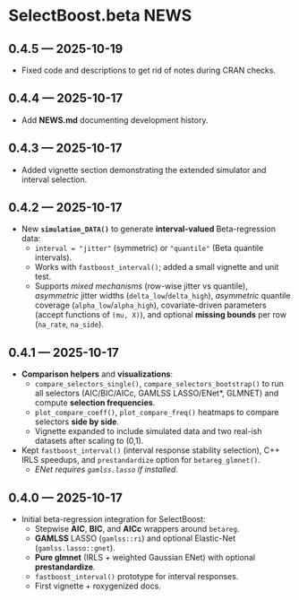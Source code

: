 # SelectBoost.beta NEWS

## 0.4.5 — 2025-10-19
- Fixed code and descriptions to get rid of notes during CRAN checks.

## 0.4.4 — 2025-10-17
- Add **NEWS.md** documenting development history.

## 0.4.3 — 2025-10-17
- Added vignette section demonstrating the extended simulator and interval selection.

## 0.4.2 — 2025-10-17
- New **`simulation_DATA()`** to generate **interval-valued** Beta-regression data:
  - `interval = "jitter"` (symmetric) or `"quantile"` (Beta quantile intervals).
  - Works with `fastboost_interval()`; added a small vignette and unit test.
  - Supports *mixed mechanisms* (row-wise jitter vs quantile), *asymmetric* jitter widths (`delta_low`/`delta_high`),
    *asymmetric* quantile coverage (`alpha_low`/`alpha_high`), covariate-driven parameters (accept functions of `(mu, X)`),
    and optional **missing bounds** per row (`na_rate`, `na_side`).

## 0.4.1 — 2025-10-17
- **Comparison helpers** and **visualizations**:
  - `compare_selectors_single()`, `compare_selectors_bootstrap()` to run all selectors (AIC/BIC/AICc, GAMLSS LASSO/ENet*, GLMNET) and compute **selection frequencies**.
  - `plot_compare_coeff()`, `plot_compare_freq()` heatmaps to compare selectors **side by side**.
  - Vignette expanded to include simulated data and two real-ish datasets after scaling to (0,1).
- Kept `fastboost_interval()` (interval response stability selection), C++ IRLS speedups, and `prestandardize` option for `betareg_glmnet()`.
  - *ENet requires `gamlss.lasso` if installed.*

## 0.4.0 — 2025-10-17
- Initial beta-regression integration for SelectBoost:
  - Stepwise **AIC**, **BIC**, and **AICc** wrappers around `betareg`.
  - **GAMLSS** LASSO (`gamlss::ri`) and optional Elastic-Net (`gamlss.lasso::gnet`).
  - **Pure glmnet** (IRLS + weighted Gaussian ENet) with optional **prestandardize**.
  - `fastboost_interval()` prototype for interval responses.
  - First vignette + roxygenized docs.
